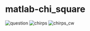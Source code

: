 # matlab-chi_square
![question](https://github.com/tunadursun/matlab-chi_square/assets/90688301/3e750587-820a-4bd0-9aa3-e290cd9efb83)
![chirps](https://github.com/tunadursun/matlab-chi_square/assets/90688301/3486ac1d-331e-49af-9add-6ff7462bda3d)
![chirps_cw](https://github.com/tunadursun/matlab-chi_square/assets/90688301/c968fd87-1e49-4038-a6ee-dbd6fc6286d7)
